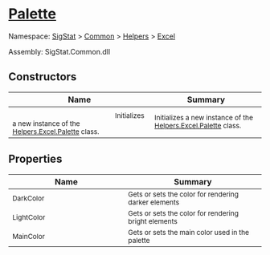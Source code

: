 # [Palette](./Palette.md)

Namespace: [SigStat]() > [Common](./../../README.md) > [Helpers](./../README.md) > [Excel](./README.md)

Assembly: SigStat.Common.dll


## Constructors

| Name | Summary | 
| --- | --- | 
|<img width=200/> <sub>Initializes a new instance of the [Helpers.Excel.Palette](https://github.com/hargitomi97/sigstat/blob/master/docs/md/SigStat/Common/Helpers/Excel/Palette.md) class.</sub> | <sub>Initializes a new instance of the [Helpers.Excel.Palette](https://github.com/hargitomi97/sigstat/blob/master/docs/md/SigStat/Common/Helpers/Excel/Palette.md) class.</sub> | <br>


## Properties

| Name | Summary | 
| --- | --- | 
|<img width=200/> <sub>DarkColor</sub> | <sub>Gets or sets the color for rendering darker elements</sub> | <br>
|<img width=200/> <sub>LightColor</sub> | <sub>Gets or sets the color for rendering bright elements</sub> | <br>
|<img width=200/> <sub>MainColor</sub> | <sub>Gets or sets the main color used in the palette</sub> | <br>


